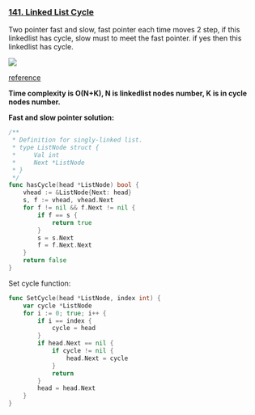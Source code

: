 ### [141. Linked List Cycle]

Two pointer fast and slow, fast pointer each time moves 2 step, if this linkedlist has cycle, 
slow must to meet the fast pointer. if yes then this linkedlist has cycle.

![](https://assets.leetcode.com/uploads/2018/12/07/circularlinkedlist.png)

[reference]

**Time complexity is O(N+K), N is linkedlist nodes number, K is in cycle nodes number.**

**Fast and slow pointer solution:**
```go
/**
 * Definition for singly-linked list.
 * type ListNode struct {
 *     Val int
 *     Next *ListNode
 * }
 */
func hasCycle(head *ListNode) bool {
    vhead := &ListNode{Next: head}
    s, f := vhead, vhead.Next
    for f != nil && f.Next != nil {
        if f == s {
            return true
        }
        s = s.Next
        f = f.Next.Next
    } 
    return false
}
```

Set cycle function:
```go
func SetCycle(head *ListNode, index int) {
	var cycle *ListNode
	for i := 0; true; i++ {
		if i == index {
			cycle = head
		}
		if head.Next == nil {
			if cycle != nil {
				head.Next = cycle
			}
			return
		}
		head = head.Next
	}
}
```

[141. Linked List Cycle]: https://leetcode.com/problems/linked-list-cycle/
[reference]: https://github.com/youngyangyang04/leetcode-master/blob/master/problems/0142.%E7%8E%AF%E5%BD%A2%E9%93%BE%E8%A1%A8II.md